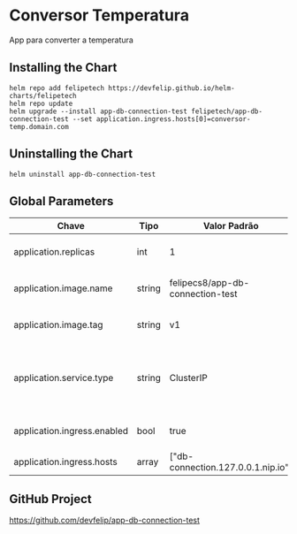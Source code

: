 # Conversor Temperatura
App para converter a temperatura

## Installing the Chart
```
helm repo add felipetech https://devfelip.github.io/helm-charts/felipetech
helm repo update
helm upgrade --install app-db-connection-test felipetech/app-db-connection-test --set application.ingress.hosts[0]=conversor-temp.domain.com
```

## Uninstalling the Chart
```
helm uninstall app-db-connection-test
```

## Global Parameters
| Chave | Tipo | Valor Padrão | Descrição |
|----------|----------|----------|----------|
| application.replicas | int | 1 | Número de réplicas do aplicativo. |
| application.image.name | string | felipecs8/app-db-connection-test | Nome da imagem Docker. |
| application.image.tag | string | v1 | Tag da imagem Docker. |
| application.service.type | string | ClusterIP | Tipo de serviço Kubernetes (ClusterIP, NodePort, LoadBalancer). |
| application.ingress.enabled | bool | true | Habilita o recurso de Ingress. |
| application.ingress.hosts | array | ["db-connection.127.0.0.1.nip.io"] | Lista de hosts para o Ingress. |

## GitHub Project
https://github.com/devfelip/app-db-connection-test